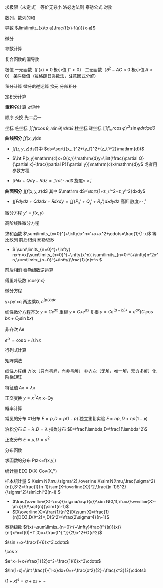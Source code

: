 求极限（未定式） 等价无穷小 洛必达法则 泰勒公式 对数

数列，数列的和



导数 $\lim\limits_{x\to a}\frac{f(x)-f(a)}{x-a}$ 

微分

导数计算

复合函数的偏导数

极值 一元函数（$f'(x)=0$ 极小值 $f''>0$） 二元函数（$B^2-AC<0$ 极小值 $A>0$） 条件极值（拉格朗日乘数法，注意因式分解）



积分计算 微分的逆运算 换元 分部积分

定积分计算

**重积分**计算 对称性

顺序 交换 先二后一

坐标 极坐标 $\iint f(r\cos\theta,r\sin\theta) rdrd\theta$ 柱坐标 球坐标 $\iiint f(,,r\cos\varphi) r^2\sin\varphi drd\varphi d\theta$

**曲线积分** $\int f(x,y)\mathrm{d}s$

- $\int f(x,y,z)\mathrm{d}s​$ 其中 $ds=\sqrt{(x_t')^2+(y_t')^2+(z_t')^2}\mathrm{d}t​$ 

- $\int P(x,y)\mathrm{d}x+Q(x,y)\mathrm{d}y=\iint(\frac{\partial Q}{\partial x}-\frac{\partial P}{\partial y})\mathrm{d}x\mathrm{d}y$ 或者用参数方程

- $\int Pdx+Qdy+Rdz=\iint rot\cdot n\mathrm{d}S$ 旋度$\triangledown\times f$

**曲面积分** $\iint f(x,y,z)\mathrm{d}S$ 其中 $\mathrm dS=\sqrt{1+z_x'^2+z_y'^2}dxdy$

- $\iint Pdydz+Qdzdx+Rdxdy=\iiint(P_x'+Q_y'+R_z')dxdydz$ 高斯 散度$\triangledown\cdot f$

微分方程 $y‘=f(x,y)$

高阶线性微分方程 

求和函数 $\sum\limits_{n=0}^{+\infty}x^n=1+x+x^2+\cdots=\frac{1}{1-x}$ 等比数列 前后相消 泰勒级数

+ $ \sum\limits_{n=0}^{+\infty} nx^n=x(\sum\limits_{n=0}^{+\infty}x^n)',\sum\limits_{n=0}^{+\infty}n^2x^n,\sum\limits_{n=0}^{+\infty}\frac{1}{n}x^n $

前后相消 泰勒级数逆运算



傅里叶级数 \cos{nx}

微分方程

y+py'=q 两边乘以 $e^{\int p(x) dx}$

线性微分方程齐次 $y=Ce^{ax}$ 重根 $y=Cxe^{ax}$ 复根 $y=Ce^{(a+bi)x}=e^{ax}(C_1\cos{bx}+C_2\sin{bx})$ 

非齐次 Ae 

$e^{ix}=\cos x+i\sin x$



行列式计算

矩阵乘法

线性方程组 齐次（只有零解，有非零解） 非齐次（无解，唯一解，无穷多解）化阶梯矩阵

特征值 $Ax=\lambda x$ 

正交变换 $y=x^TAx$   x=Qy





概率计算

常见的分布 01分布 $E=p, D=p(1-p)$ 独立重复实验 $E=np, D=np(1-p)$

泊松分布 $E=\lambda,D=\lambda$ 指数分布 $E=\frac1\lambda,D=\frac1{\lambda^2}$

正态分布 $E=\mu,D=\sigma^2$ 

分布函数

求函数的分布 P(z<=f(x,y))

统计量 E(X) D(X) Cov(X,Y)

样本统计量 $ X\sim N(\mu,\sigma^2),\overline X\sim N(\mu,\frac{\sigma^2}{n}),S^2=\frac{1}{n-1}\sum(X-\overline{X})^2,\frac{(n-1)S^2}{\sigma^2}\sim\chi^2(n-1) $ 

+ $\frac{\overline{X}-\mu}{\sigma/\sqrt{n}}\sim N(0,1),\frac{\overline{X}-\mu}{S/\sqrt{n}}\sim t(n-1)$
+ $D(\overline X)=\frac{1}{n^2}D(\sum X)=\frac{1}{n}D(X),D(X^2)=,D(S^2)=\frac{2\sigma^4}{n-1}$ 





泰勒级数 $f(x)=\sum\limits_{n=0}^{+\infty}\frac{f^{(n)}(x)}{n!}x^n=f(0)+f'(0)x+\frac{f^{''}}{2!}x^2+O(x^2)$

$\sin x=x-\frac{1}{6}x^3\cdots$

\cos x

$e^x=1+x+\frac{1}{2}x^2+\frac{1}{6}x^3\cdots$

$\ln(1+x)=\int \frac{1}{1+x}dx+0=x-\frac{x^2}{2}+\frac{x^3}{3}\cdots$

$(1+x)^a=a+ax+\cdots$ 



